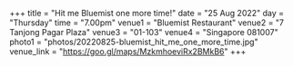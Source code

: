 +++
title = "Hit me Bluemist one more time!"
date = "25 Aug 2022"
day = "Thursday"
time = "7.00pm"
venue1 = "Bluemist Restaurant"
venue2 = "7 Tanjong Pagar Plaza"
venue3 = "01-103"
venue4 = "Singapore 081007"
photo1 =  "photos/20220825-bluemist_hit_me_one_more_time.jpg"
venue_link = "https://goo.gl/maps/MzkmhoeviRx2BMkB6"
+++
